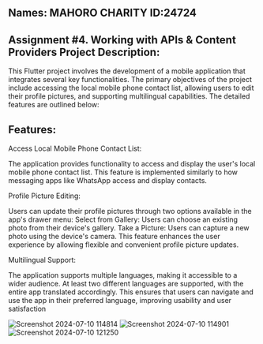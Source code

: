 Names: MAHORO CHARITY
ID:24724
----------------------------------------------------------------
Assignment #4. Working with APIs & Content Providers
Project Description:
----------------------------------------------------------------
This Flutter project involves the development of a mobile application that integrates several key functionalities. The primary objectives of the project include accessing the local mobile phone contact list, allowing users to edit their profile pictures, and supporting multilingual capabilities. The detailed features are outlined below:

Features:
----------------

Access Local Mobile Phone Contact List:

The application provides functionality to access and display the user's local mobile phone contact list.
This feature is implemented similarly to how messaging apps like WhatsApp access and display contacts.

Profile Picture Editing:

Users can update their profile pictures through two options available in the app's drawer menu:
Select from Gallery: Users can choose an existing photo from their device's gallery.
Take a Picture: Users can capture a new photo using the device's camera.
This feature enhances the user experience by allowing flexible and convenient profile picture updates.

Multilingual Support:

The application supports multiple languages, making it accessible to a wider audience.
At least two different languages are supported, with the entire app translated accordingly.
This ensures that users can navigate and use the app in their preferred language, improving usability and user satisfaction

![Screenshot 2024-07-10 114814](https://github.com/Charity-Mahoro/Assignment-4/assets/173148554/a66c1257-bf0c-4782-8b66-afa308e02b00)
![Screenshot 2024-07-10 114901](https://github.com/Charity-Mahoro/Assignment-4/assets/173148554/39d335a0-4db5-41ae-ba18-d2f1a296794b)
![Screenshot 2024-07-10 121250](https://github.com/Charity-Mahoro/Assignment-4/assets/173148554/22d3577a-864e-4ed2-b949-1b642b356598)







